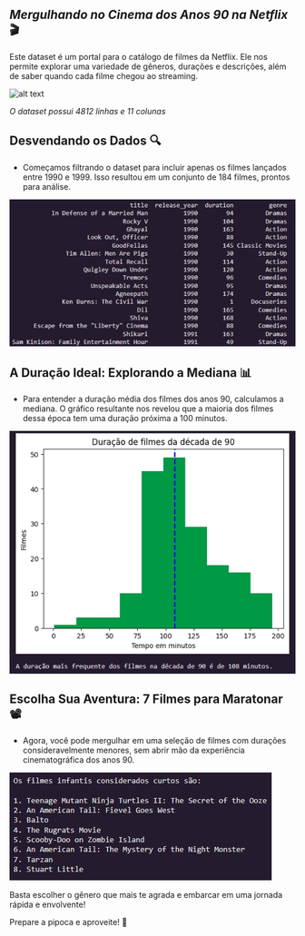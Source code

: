 ## *Mergulhando no Cinema dos Anos 90 na Netflix* 🎬

Este dataset é um portal para o catálogo de filmes da Netflix. Ele nos permite explorar uma variedade de gêneros, durações e descrições, além de saber quando cada filme chegou ao streaming.

![alt text](filtro.png)

_O dataset possui 4812 linhas e 11 colunas_


## **Desvendando os Dados 🔍** 

* Começamos filtrando o dataset para incluir apenas os filmes lançados entre 1990 e 1999. Isso resultou em um conjunto de 184 filmes, prontos para análise.

![alt text](filmes_filtrados.jpeg)


## **A Duração Ideal: Explorando a Mediana 📊**

* Para entender a duração média dos filmes dos anos 90, calculamos a mediana. O gráfico resultante nos revelou que a maioria dos filmes dessa época tem uma duração próxima a 100 minutos.

![alt text](grafico.jpeg)


## **Escolha Sua Aventura: 7 Filmes para Maratonar 📽**

* Agora, você pode mergulhar em uma seleção de filmes com durações consideravelmente menores, sem abrir mão da experiência cinematográfica dos anos 90.

![alt text](lista.jpeg)

Basta escolher o gênero que mais te agrada e embarcar em uma jornada rápida e envolvente!

Prepare a pipoca e aproveite! 🍿
